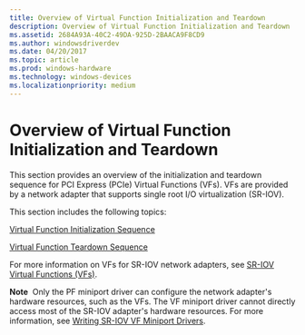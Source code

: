 ```yaml
---
title: Overview of Virtual Function Initialization and Teardown
description: Overview of Virtual Function Initialization and Teardown
ms.assetid: 2684A93A-40C2-49DA-925D-2BAACA9F8CD9
ms.author: windowsdriverdev
ms.date: 04/20/2017
ms.topic: article
ms.prod: windows-hardware
ms.technology: windows-devices
ms.localizationpriority: medium
---
```


# Overview of Virtual Function Initialization and Teardown


This section provides an overview of the initialization and teardown sequence for PCI Express (PCIe) Virtual Functions (VFs). VFs are provided by a network adapter that supports single root I/O virtualization (SR-IOV).

This section includes the following topics:

[Virtual Function Initialization Sequence](virtual-function-initialization-sequence.md)

[Virtual Function Teardown Sequence](virtual-function-teardown-sequence.md)

For more information on VFs for SR-IOV network adapters, see [SR-IOV Virtual Functions (VFs)](sr-iov-virtual-functions--vfs-.md).

**Note**  Only the PF miniport driver can configure the network adapter's hardware resources, such as the VFs. The VF miniport driver cannot directly access most of the SR-IOV adapter's hardware resources. For more information, see [Writing SR-IOV VF Miniport Drivers](writing-sr-iov-vf-miniport-drivers.md).

 

 

 






